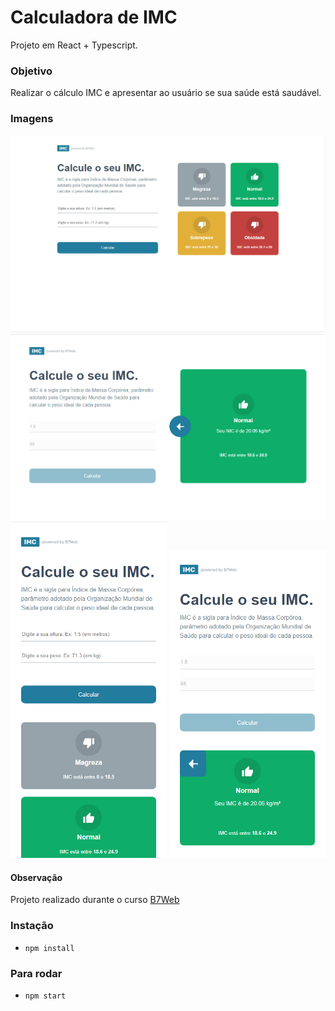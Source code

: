 # Calculadora de IMC

Projeto em React + Typescript.

### Objetivo
Realizar o cálculo IMC e apresentar ao usuário se sua saúde está saudável.

### Imagens
<img src="./_images/desktop.png" />
<img src="./_images/desktop-result.png" />
<img src="./_images/mobile.png" width="250" />
<img src="./_images/mobile-result.png" width="250" />

#### Observação
Projeto realizado durante o curso [B7Web](https://b7web.com.br)

### Instação
- `npm install`

### Para rodar
- `npm start`
